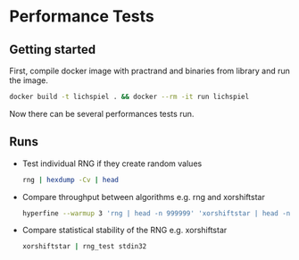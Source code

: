 # Performance Tests

## Getting started
First, compile docker image with practrand and binaries from library and run the image.
```bash
docker build -t lichspiel . && docker --rm -it run lichspiel
```
Now there can be several performances tests run.

## Runs

- Test individual RNG if they create random values

    ```bash
    rng | hexdump -Cv | head
    ```

- Compare throughput between algorithms e.g. rng and xorshiftstar

    ```bash
    hyperfine --warmup 3 'rng | head -n 999999' 'xorshiftstar | head -n 999999'
    ```

- Compare statistical stability of the RNG e.g. xorshiftstar

    ```bash
    xorshiftstar | rng_test stdin32
    ```